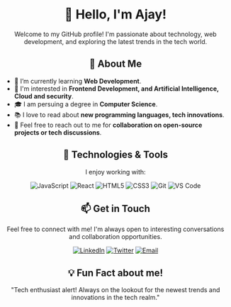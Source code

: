 

<h1 align="center">👋 Hello, I'm Ajay!</h1>
<p align="center">Welcome to my GitHub profile! I'm passionate about technology, web development, and exploring the latest trends in the tech world.</p>
<h2 align="center">🚀 About Me</h2>
<ul>
  <li>🌱 I’m currently learning <b> Web Development</b>.</li>
  <li>💼 I'm interested in <b>Frontend Development, and Artificial Intelligence, Cloud and security</b>.</li>
  <li>🎓 I am persuing a degree in <b>Computer Science</b>.</li>
  <li>📚 I love to read about <b>new programming languages, tech innovations</b>.</li>
  <li>💬 Feel free to reach out to me for <b>collaboration on open-source projects or tech discussions</b>.</li>
</ul>
<h2 align="center">🔧 Technologies & Tools</h2>
<p align="center">I enjoy working with:</p>
<p align="center">
  <img src="https://img.shields.io/badge/-JavaScript-F7DF1E?style=flat-square&logo=javascript&logoColor=black" alt="JavaScript">
  <img src="https://img.shields.io/badge/-React-61DAFB?style=flat-square&logo=react&logoColor=white" alt="React">
  <img src="https://img.shields.io/badge/-HTML5-E34F26?style=flat-square&logo=html5&logoColor=white" alt="HTML5">
  <img src="https://img.shields.io/badge/-CSS3-1572B6?style=flat-square&logo=css3&logoColor=white" alt="CSS3">
  <img src="https://img.shields.io/badge/-Git-F05032?style=flat-square&logo=git&logoColor=white" alt="Git">
  <img src="https://img.shields.io/badge/-VS%20Code-007ACC?style=flat-square&logo=visual-studio-code&logoColor=white" alt="VS Code">
</p>
<h2 align="center">📫 Get in Touch</h2>
<p align="center">Feel free to connect with me! I'm always open to interesting conversations and collaboration opportunities.</p>
<p align="center">
  <a href="https://www.linkedin.com/in/ajay-singh-33795924b"><img src="https://img.shields.io/badge/-LinkedIn-0A66C2?style=flat-square&logo=linkedin&logoColor=white" alt="LinkedIn"></a>
  <a href="https://twitter.com/Imajay_06"><img src="https://img.shields.io/badge/-Twitter-1DA1F2?style=flat-square&logo=twitter&logoColor=white" alt="Twitter"></a>
  <a href="mailto:asp44556@gmail.com"><img src="https://img.shields.io/badge/-Email-D14836?style=flat-square&logo=gmail&logoColor=white" alt="Email"></a>
</p>
<h2 align="center">💡 Fun Fact about me!</h2>
<p align="center">"Tech enthusiast alert! Always on the lookout for the newest trends and innovations in the tech realm."</p>
